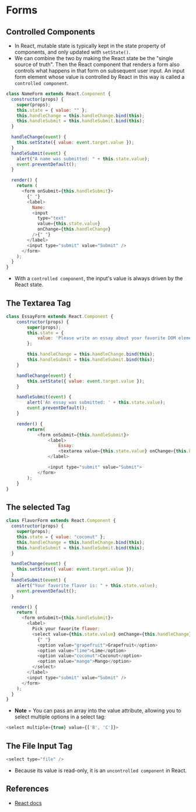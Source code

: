 # Forms

## Controlled Components

- In React, mutable state is typically kept in the state property of components, and only updated with `setState()`.
- We can combine the two by making the React state be the "single source of truth". Then the React component that renders a form also controls what happens in that form on subsequent user input. An input form element whose value is controlled by React in this way is called a `controlled component`.

```js
class NameForm extends React.Component {
  constructor(props) {
    super(props);
    this.state = { value: "" };
    this.handleChange = this.handleChange.bind(this);
    this.handleSubmit = this.handleSubmit.bind(this);
  }

  handleChange(event) {
    this.setState({ value: event.target.value });
  }
  handleSubmit(event) {
    alert("A name was submitted: " + this.state.value);
    event.preventDefault();
  }

  render() {
    return (
      <form onSubmit={this.handleSubmit}>
        {" "}
        <label>
          Name:
          <input
            type="text"
            value={this.state.value}
            onChange={this.handleChange}
          />{" "}
        </label>
        <input type="submit" value="Submit" />
      </form>
    );
  }
}
```

- With a `controlled component`, the input's value is always driven by the React state.

## The Textarea Tag

```js
class EssayForm extends React.Component {
    constructor(props) {
        super(props);
        this.state = {
            value: 'Please write an essay about your favorite DOM element.'
        };

        this.handleChange = this.handleChange.bind(this);
        this.handleSubmit = this.handleSubmit.bind(this);
    }

    handleChange(event) {
        this.setState({ value: event.target.value });
    }

    handleSubmit(event) {
        alert('An essay was submitted: ' + this.state.value);
        event.preventDefault();
    }

    render() {
        return(
            <form onSubmit={this.handleSubmit}>
                <label>
                    Essay:
                    <textarea value={this.state.value} onChange={this.handleChange} />
                </label>

                <input type="submit" value="Submit">
            </form>
        );
    }
}
```

## The selected Tag

```js
class FlavorForm extends React.Component {
  constructor(props) {
    super(props);
    this.state = { value: "coconut" };
    this.handleChange = this.handleChange.bind(this);
    this.handleSubmit = this.handleSubmit.bind(this);
  }

  handleChange(event) {
    this.setState({ value: event.target.value });
  }
  handleSubmit(event) {
    alert("Your favorite flavor is: " + this.state.value);
    event.preventDefault();
  }

  render() {
    return (
      <form onSubmit={this.handleSubmit}>
        <label>
          Pick your favorite flavor:
          <select value={this.state.value} onChange={this.handleChange}>
            {" "}
            <option value="grapefruit">Grapefruit</option>
            <option value="lime">Lime</option>
            <option value="coconut">Coconut</option>
            <option value="mango">Mango</option>
          </select>
        </label>
        <input type="submit" value="Submit" />
      </form>
    );
  }
}
```

- **Note** = You can pass an array into the value attribute, allowing you to select multiple options in a select tag:

```js
<select multiple={true} value={['B', 'C']}>
```

## The File Input Tag

```js
<select type="file" />
```

- Because its value is read-only, it is an `uncontrolled component` in React.

## References

- [React docs](https://reactjs.org/docs/handling-events.html)
